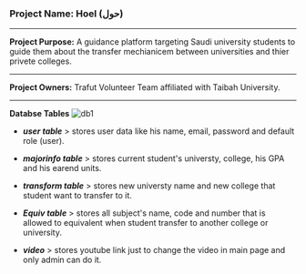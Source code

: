 ### Project Name: Hoel (حول)
*******************************
**Project Purpose:** A guidance platform targeting Saudi university students to guide them about the transfer mechianicem between universities and thier privete colleges.
******************************
**Project Owners:** Trafut Volunteer Team affiliated with Taibah University.
*****************************

**Databse Tables**
![db1](https://github.com/neama-ahmad/hoel/assets/96380632/6549625c-7d90-4b0c-8d23-1b1b3f37f65e)

  - ***user table*** > stores user data like his name, email, password and default role (user).
    
   - ***majorinfo table*** > stores current student's universty, college, his GPA and his earend units.

  - ***transform table*** > stores new universty name and new college that student want to transfer to it.
 
  - ***Equiv table*** > stores all subject's name, code  and number that is allowed to equivalent when student transfer to another college or university.
 
  - ***video*** > stores youtube link just to change the video in main page and only admin can do it. 
  
